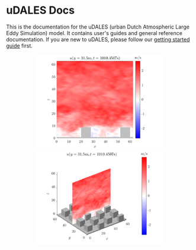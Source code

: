 # uDALES Docs

This is the documentation for the uDALES (urban Dutch Atmospheric Large Eddy Simulation) model. It contains user's guides and general reference documentation. If you are new to uDALES, please follow our [getting started guide](udales-getting-started.md) first.

<div align="center">
    <img src="assets/images/fielddump_slice_2D.102.png" alt="uDALES" height="256">
    <img src="assets/images/fielddump_slice_3D.102.png" alt="uDALES" height="256"> 
</div>

